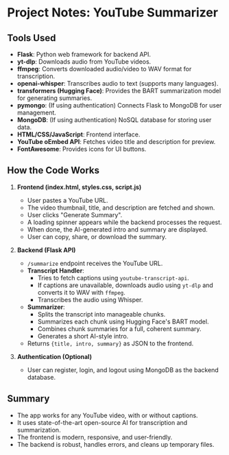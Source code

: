 # Project Notes: YouTube Summarizer

## Tools Used

- **Flask**: Python web framework for backend API.
- **yt-dlp**: Downloads audio from YouTube videos.
- **ffmpeg**: Converts downloaded audio/video to WAV format for transcription.
- **openai-whisper**: Transcribes audio to text (supports many languages).
- **transformers (Hugging Face)**: Provides the BART summarization model for generating summaries.
- **pymongo**: (If using authentication) Connects Flask to MongoDB for user management.
- **MongoDB**: (If using authentication) NoSQL database for storing user data.
- **HTML/CSS/JavaScript**: Frontend interface.
- **YouTube oEmbed API**: Fetches video title and description for preview.
- **FontAwesome**: Provides icons for UI buttons.

## How the Code Works

1. **Frontend (index.html, styles.css, script.js)**
    - User pastes a YouTube URL.
    - The video thumbnail, title, and description are fetched and shown.
    - User clicks "Generate Summary".
    - A loading spinner appears while the backend processes the request.
    - When done, the AI-generated intro and summary are displayed.
    - User can copy, share, or download the summary.

2. **Backend (Flask API)**
    - `/summarize` endpoint receives the YouTube URL.
    - **Transcript Handler**:
        - Tries to fetch captions using `youtube-transcript-api`.
        - If captions are unavailable, downloads audio using `yt-dlp` and converts it to WAV with `ffmpeg`.
        - Transcribes the audio using Whisper.
    - **Summarizer**:
        - Splits the transcript into manageable chunks.
        - Summarizes each chunk using Hugging Face's BART model.
        - Combines chunk summaries for a full, coherent summary.
        - Generates a short AI-style intro.
    - Returns `{title, intro, summary}` as JSON to the frontend.

3. **Authentication (Optional)**
    - User can register, login, and logout using MongoDB as the backend database.

## Summary

- The app works for any YouTube video, with or without captions.
- It uses state-of-the-art open-source AI for transcription and summarization.
- The frontend is modern, responsive, and user-friendly.
- The backend is robust, handles errors, and cleans up temporary files.
